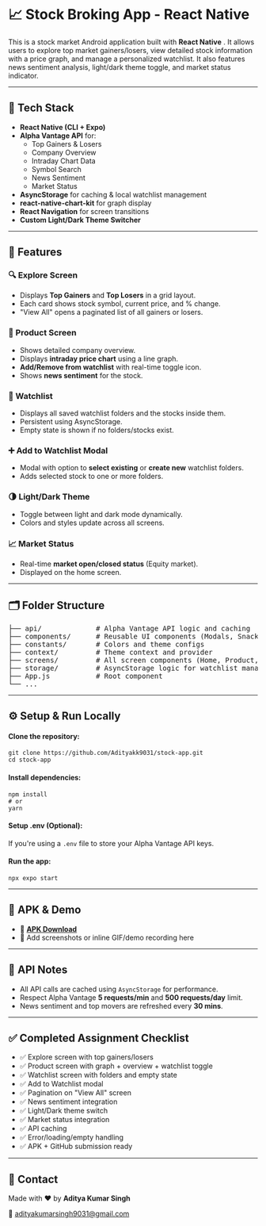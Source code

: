 <h1>📈 Stock Broking App - React Native </h1>

<p>This is a stock market Android application built with <strong>React Native</strong> . It allows users to explore top market gainers/losers, view detailed stock information with a price graph, and manage a personalized watchlist. It also features news sentiment analysis, light/dark theme toggle, and market status indicator.</p>

<hr>

<h2>🔧 Tech Stack</h2>
<ul>
  <li><strong>React Native (CLI + Expo)</strong></li>
  <li><strong>Alpha Vantage API</strong> for:
    <ul>
      <li>Top Gainers & Losers</li>
      <li>Company Overview</li>
      <li>Intraday Chart Data</li>
      <li>Symbol Search</li>
      <li>News Sentiment</li>
      <li>Market Status</li>
    </ul>
  </li>
  <li><strong>AsyncStorage</strong> for caching & local watchlist management</li>
  <li><strong>react-native-chart-kit</strong> for graph display</li>
  <li><strong>React Navigation</strong> for screen transitions</li>
  <li><strong>Custom Light/Dark Theme Switcher</strong></li>
</ul>

<hr>

<h2>📱 Features</h2>

<h3>🔍 Explore Screen</h3>
<ul>
  <li>Displays <strong>Top Gainers</strong> and <strong>Top Losers</strong> in a grid layout.</li>
  <li>Each card shows stock symbol, current price, and % change.</li>
  <li>"View All" opens a paginated list of all gainers or losers.</li>
</ul>

<h3>🌟 Product Screen</h3>
<ul>
  <li>Shows detailed company overview.</li>
  <li>Displays <strong>intraday price chart</strong> using a line graph.</li>
  <li><strong>Add/Remove from watchlist</strong> with real-time toggle icon.</li>
  <li>Shows <strong>news sentiment</strong> for the stock.</li>
</ul>

<h3>📂 Watchlist</h3>
<ul>
  <li>Displays all saved watchlist folders and the stocks inside them.</li>
  <li>Persistent using AsyncStorage.</li>
  <li>Empty state is shown if no folders/stocks exist.</li>
</ul>

<h3>➕ Add to Watchlist Modal</h3>
<ul>
  <li>Modal with option to <strong>select existing</strong> or <strong>create new</strong> watchlist folders.</li>
  <li>Adds selected stock to one or more folders.</li>
</ul>

<h3>🌗 Light/Dark Theme</h3>
<ul>
  <li>Toggle between light and dark mode dynamically.</li>
  <li>Colors and styles update across all screens.</li>
</ul>

<h3>📈 Market Status</h3>
<ul>
  <li>Real-time <strong>market open/closed status</strong> (Equity market).</li>
  <li>Displayed on the home screen.</li>
</ul>

<hr>

<h2>🗂 Folder Structure</h2>

<pre>
├── api/             # Alpha Vantage API logic and caching
├── components/      # Reusable UI components (Modals, Snackbar)
├── constants/       # Colors and theme configs
├── context/         # Theme context and provider
├── screens/         # All screen components (Home, Product, Watchlist, etc.)
├── storage/         # AsyncStorage logic for watchlist management
├── App.js           # Root component
└── ...
</pre>

<hr>

<h2>⚙️ Setup & Run Locally</h2>

<h4>Clone the repository:</h4>
<pre><code>git clone https://github.com/Adityakk9031/stock-app.git
cd stock-app
</code></pre>

<h4>Install dependencies:</h4>
<pre><code>npm install
# or
yarn
</code></pre>

<h4>Setup .env (Optional):</h4>
<p>If you're using a <code>.env</code> file to store your Alpha Vantage API keys.</p>

<h4>Run the app:</h4>
<pre><code>npx expo start
</code></pre>

<hr>

<h2>🚀 APK & Demo</h2>
<ul>
  <li>🔗 <a href="https://expo.dev/accounts/aditya.temp.user/projects/stocks-app/builds/515b0182-f337-46d5-9b79-dee14fa7ed7a"><strong>APK Download</strong></a></li>
  <li>📸 Add screenshots or inline GIF/demo recording here</li>
</ul>

<hr>

<h2>📌 API Notes</h2>
<ul>
  <li>All API calls are cached using <code>AsyncStorage</code> for performance.</li>
  <li>Respect Alpha Vantage <strong>5 requests/min</strong> and <strong>500 requests/day</strong> limit.</li>
  <li>News sentiment and top movers are refreshed every <strong>30 mins</strong>.</li>
</ul>

<hr>

<h2>✅ Completed Assignment Checklist</h2>

<ul>
  <li>✅ Explore screen with top gainers/losers</li>
  <li>✅ Product screen with graph + overview + watchlist toggle</li>
  <li>✅ Watchlist screen with folders and empty state</li>
  <li>✅ Add to Watchlist modal</li>
  <li>✅ Pagination on "View All" screen</li>
  <li>✅ News sentiment integration</li>
  <li>✅ Light/Dark theme switch</li>
  <li>✅ Market status integration</li>
  <li>✅ API caching</li>
  <li>✅ Error/loading/empty handling</li>
  <li>✅ APK + GitHub submission ready</li>
</ul>

<hr>

<h2>📩 Contact</h2>
<p>Made with ❤️ by <strong>Aditya Kumar Singh</strong></p>
<p>📧 <a href="mailto:adityakumarsingh9031@gmail.com">adityakumarsingh9031@gmail.com</a></p>
